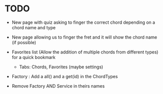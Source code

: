 TODO
====

- New page with quiz asking to finger the correct chord depending on a chord name and type

- New page allowing us to finger the fret and it will show the chord name (if possible)

- Favorites list (Allow the addition of multiple chords from different types) for a quick bookmark
  - Tabs: Chords, Favorites (maybe settings)

- Factory : Add a all() and a get(id) in the ChordTypes

- Remove Factory AND Service in theirs names
